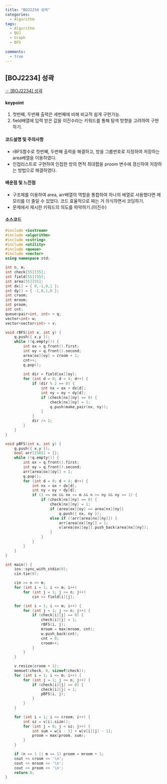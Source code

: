 ```yaml
---
title: "BOJ2234 성곽"
categories:
  - Algorithm
tags:
  - Algorithm
  - BOJ
  - Graph
  - BFS
  
comments:
  - true
---
```


## [BOJ2234] 성곽
 [☞ [BOJ2234] 성곽](https://www.acmicpc.net/problem/2234)

#### keypoint
1. 첫번째, 두번째 출력은 세번째에 비해 비교적 쉽게 구현가능.
2. field배열에 입력 받은 값을 이진수라는 키워드를 통해 탐색 방향을 고려하여 구현하기.

#### 코드설명 및 주의사항
- rBFS함수로 첫번째, 두번째 출력을 해결하고, 방을 그룹번호로 지정하여 저장하는 area배열을 이용하였다.
-  인접리스트로 구현하여 인접한 방의 면적 최대합을 proom 변수에 갱신하여 저장하는 방법으로 해결하였다.

#### 배운점 및 느낀점
- 구조체를 이용하여 area, arr배열의 역할을 통합하여 하나의 배열로 사용했다면 메모리를 더 줄일 수 있었다. 코드 효율적으로 짜는 거 의식하면서 코딩하기.
- 문제에서 제시한 키워드의 의도를 파악하기.(이진수)



#### 소스코드
```cpp
#include <iostream>
#include <algorithm>
#include <cstring>
#include <utility>
#include <queue>
#include <vector>
using namespace std;

int n, m;
int check[55][55];
int field[55][55];
int area[55][55];
int dx[] = { 0,-1,0,1 };
int dy[] = { -1,0,1,0 };
int croom;
int mroom;
int proom;
int cnt;
queue<pair<int, int> > q;
vector<int> w;
vector<vector<int> > v;

void rBFS(int x, int y) {
	q.push({ x,y });
	while (!q.empty()) {
		int ox = q.front().first;
		int oy = q.front().second;
		area[ox][oy] = croom + 1;
		cnt++;
		q.pop();
		
		int dir = field[ox][oy];
		for (int d = 0; d < 4; d++) {
			if (dir % 2 == 0) {
				int nx = ox + dx[d];
				int ny = oy + dy[d];
				if (check[nx][ny] == 0) {
					check[nx][ny] = 1;
					q.push(make_pair(nx, ny));
				}
			}
			dir /= 2;
		}
	}
}

void pBFS(int x, int y) {
	q.push({ x,y });
	bool arr[2501] = {};
	while (!q.empty()) {
		int ox = q.front().first;
		int oy = q.front().second;
		arr[area[ox][oy]] = 1;
		q.pop();
		for (int d = 0; d < 4; d++) {
			int nx = ox + dx[d];
			int ny = oy + dy[d];
			if (1 <= nx && nx <= m && n >= ny && ny >= 1) {
				if (check[nx][ny] == 0) {
					check[nx][ny] = 1;
					if (area[ox][oy] == area[nx][ny])
						q.push({ nx, ny });
					else if (!arr[area[nx][ny]]) {
						arr[area[nx][ny]] = 1;
						v[area[ox][oy]].push_back(area[nx][ny]);
					}
				}
			}
		}
	}
}

int main() {
	ios::sync_with_stdio(0);
	cin.tie(0);

	cin >> n >> m;
	for (int i = 1; i <= m; i++)
		for (int j = 1; j <= n; j++)
			cin >> field[i][j];

	for (int i = 1; i <= m; i++) {
		for (int j = 1; j <= n; j++) {
			if (check[i][j] == 0) {
				check[i][j] = 1;
				rBFS(i, j);
				mroom = max(mroom, cnt);
				w.push_back(cnt);
				cnt = 0;
				croom++;
			}
		}
	}

	v.resize(croom + 1);
	memset(check, 0, sizeof(check));
	for (int i = 1; i <= m; i++) {
		for (int j = 1; j <= n; j++) {
			if (check[i][j] == 0) {
				check[i][j] = 1;
				pBFS(i, j);
			}
		}
	}

	for (int i = 1; i <= croom; i++) {
		int sz = v[i].size();
		for (int j = 0; j < sz; j++) {
			int sum = w[i - 1] + w[v[i][j] - 1];
			proom = max(proom, sum);
		}
	}

	if (n == 1 || m == 1) proom = mroom + 1;
	cout << croom << '\n';
	cout << mroom << '\n';
	cout << proom << '\n';
	return 0;
}
```
